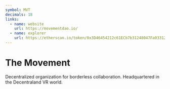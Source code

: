 ```yaml
---
symbol: MVT
decimals: 18
links:
  - name: website
    url: https://movementdao.io/
  - name: explorer
    url: https://etherscan.io/token/0x3D46454212c61ECb7b31248047Fa033120B88668
---
```


# The Movement

Decentralized organization for borderless collaboration. Headquartered in the Decentraland VR world.
